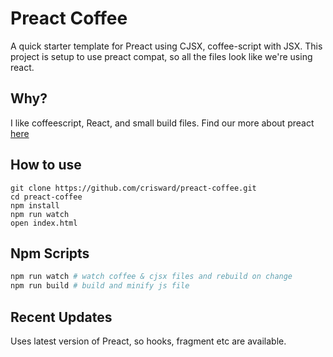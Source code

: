 # Preact Coffee

A quick starter template for Preact using CJSX, coffee-script with JSX.
This project is setup to use preact compat, so all the files look like we're using react.

## Why?

I like coffeescript, React, and small build files.
Find our more about preact [here](https://preactjs.com)

## How to use

```
git clone https://github.com/crisward/preact-coffee.git
cd preact-coffee
npm install
npm run watch
open index.html
```

## Npm Scripts

```bash
npm run watch # watch coffee & cjsx files and rebuild on change
npm run build # build and minify js file
```

## Recent Updates
Uses latest version of Preact, so hooks, fragment etc are available. 